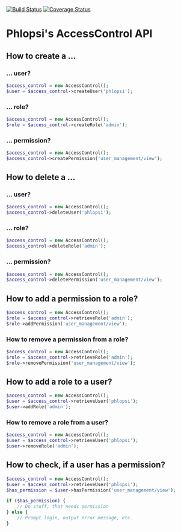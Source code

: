[![Build Status](https://travis-ci.org/phlopsi/access-control.svg?branch=0.1.0)](https://travis-ci.org/phlopsi/access-control)
[![Coverage Status](https://coveralls.io/repos/phlopsi/access-control/badge.svg?branch=0.1.0&service=github)](https://coveralls.io/github/phlopsi/access-control?branch=0.1.0)

# Phlopsi's AccessControl API
## How to create a ...
### ... user?
```php
$access_control = new AccessControl();
$user = $access_control->createUser('phlopsi');
```

### ... role?
```php
$access_control = new AccessControl();
$role = $access_control->createRole('admin');
```

### ... permission?
```php
$access_control = new AccessControl();
$access_control->createPermission('user_management/view');
```

## How to delete a ...
### ... user?
```php
$access_control = new AccessControl();
$access_control->deleteUser('phlopsi');
```

### ... role?
```php
$access_control = new AccessControl();
$access_control->deleteRole('admin');
```

### ... permission?
```php
$access_control = new AccessControl();
$access_control->deletePermission('user_management/view');
```

## How to add a permission to a role?
```php
$access_control = new AccessControl();
$role = $access_control->retrieveRole('admin');
$role->addPermission('user_management/view');
```

### How to remove a permission from a role?
```php
$access_control = new AccessControl();
$role = $access_control->retrieveRole('admin');
$role->removePermission('user_management/view');
```

## How to add a role to a user?
```php
$access_control = new AccessControl();
$user = $access_control->retrieveUser('phlopsi');
$user->addRole('admin');
```

### How to remove a role from a user?
```php
$access_control = new AccessControl();
$user = $access_control->retrieveUser('phlopsi');
$user->removeRole('admin');
```

## How to check, if a user has a permission?
```php
$access_control = new AccessControl();
$user = $access_control->retrieveUser('phlopsi');
$has_permission = $user->hasPermission('user_management/view');

if ($has_permission) {
    // Do stuff, that needs permission
} else {
    // Prompt login, output error message, etc.
}
```
